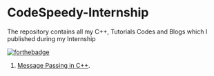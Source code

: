 # CodeSpeedy-Internship
The repository contains all my C++, Tutorials Codes and Blogs which I published during my Internship

[![forthebadge](https://forthebadge.com/images/badges/check-it-out.svg)](https://forthebadge.com)

1. [Message Passing in C++](https://github.com/iamshubhamg/CodeSpeedy-Internship/blob/master/Shift%20Operators%20in%20C%2B%2B.md/).
